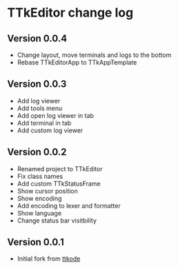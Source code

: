 # TTkEditor change log

## Version 0.0.4

- Change layout, move terminals and logs to the bottom
- Rebase TTkEditorApp to TTkAppTemplate


## Version 0.0.3

- Add log viewer
- Add tools menu
- Add open log viewer in tab
- Add terminal in tab
- Add custom log viewer


## Version 0.0.2

- Renamed project to TTkEditor
- Fix class names
- Add custom TTkStatusFrame
- Show cursor position
- Show encoding
- Add encoding to lexer and formatter
- Show language
- Change status bar visitbility


## Version 0.0.1

- Initial fork from [ttkode](https://github.com/ceccopierangiolieugenio/ttkode)
